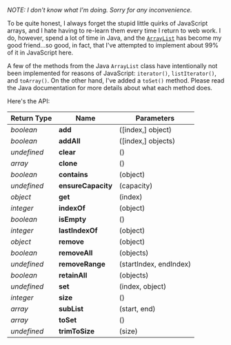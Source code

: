 _NOTE: I don't know what I'm doing. Sorry for any inconvenience._

To be quite honest, I always forget the stupid little quirks of JavaScript arrays, and I hate having to re-learn them every time I return to web work. I do, however, spend a lot of time in Java, and the [`ArrayList`](https://docs.oracle.com/javase/7/docs/api/java/util/ArrayList.html) has become my good friend...so good, in fact, that I've attempted to implement about 99% of it in JavaScript here.

A few of the methods from the Java `ArrayList` class have intentionally not been implemented for reasons of JavaScript: `iterator()`, `listIterator()`, and `toArray()`. On the other hand, I've added a `toSet()` method. Please read the Java documentation for more details about what each method does.

Here's the API:

Return Type	| Name					| Parameters
----------- | --------------------- | -----------
*boolean*	| **add**				| ([index,] object)
*boolean*	| **addAll**			| ([index,] objects)
*undefined*	| **clear**				| ()
*array*		| **clone**				| ()
*boolean*	| **contains**			| (object)
*undefined*	| **ensureCapacity**	| (capacity)
*object*	| **get**				| (index)
*integer*	| **indexOf**			| (object)
*boolean*	| **isEmpty**			| ()
*integer*	| **lastIndexOf**		| (object)
*object*	| **remove**			| (object)
*boolean*	| **removeAll**			| (objects)
*undefined*	| **removeRange**		| (startIndex, endIndex)
*boolean*	| **retainAll**			| (objects)
*undefined*	| **set**				| (index, object)
*integer*	| **size**				| ()
*array*		| **subList**			| (start, end)
*array*		| **toSet**				| ()
*undefined*	| **trimToSize**		| (size)
